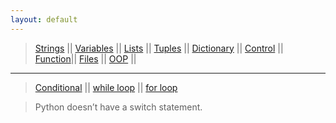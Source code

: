 ```yaml
---
layout: default
---
```


> [Strings](./strings.html) || [Variables](./variables.html) || [Lists](./lists.html) || [Tuples](./tuples.html) || [Dictionary](./dictionary.html) ||
>  [Control](./control.html) || [Function](./function.html)|| [Files](./files.html) || [OOP](./oop.html) ||

***

> [Conditional](./c_conditional.html) || [while loop](./c_while.html) || [for loop](./c_for.html)


> Python doesn’t have a switch statement.

